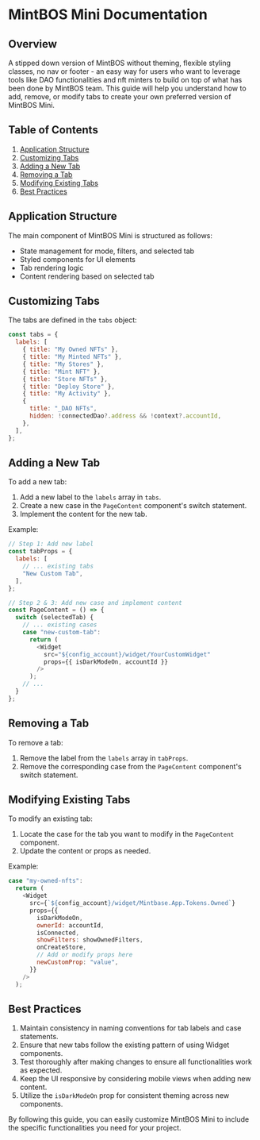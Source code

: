 # MintBOS Mini Documentation

## Overview

A stipped down version of MintBOS without theming, flexible styling classes, no nav or footer - an easy way for users who want to leverage tools like DAO functionalities and nft minters to build on top of what has been done by MintBOS team.
This guide will help you understand how to add, remove, or modify tabs to create your own preferred version of MintBOS Mini.

## Table of Contents

1. [Application Structure](#application-structure)
2. [Customizing Tabs](#customizing-tabs)
3. [Adding a New Tab](#adding-a-new-tab)
4. [Removing a Tab](#removing-a-tab)
5. [Modifying Existing Tabs](#modifying-existing-tabs)
6. [Best Practices](#best-practices)

## Application Structure

The main component of MintBOS Mini is structured as follows:

- State management for mode, filters, and selected tab
- Styled components for UI elements
- Tab rendering logic
- Content rendering based on selected tab

## Customizing Tabs

The tabs are defined in the `tabs` object:

```javascript
const tabs = {
  labels: [
    { title: "My Owned NFTs" },
    { title: "My Minted NFTs" },
    { title: "My Stores" },
    { title: "Mint NFT" },
    { title: "Store NFTs" },
    { title: "Deploy Store" },
    { title: "My Activity" },
    {
      title: "_DAO NFTs",
      hidden: !connectedDao?.address && !context?.accountId,
    },
  ],
};
```

## Adding a New Tab

To add a new tab:

1. Add a new label to the `labels` array in `tabs`.
2. Create a new case in the `PageContent` component's switch statement.
3. Implement the content for the new tab.

Example:

```javascript
// Step 1: Add new label
const tabProps = {
  labels: [
    // ... existing tabs
    "New Custom Tab",
  ],
};

// Step 2 & 3: Add new case and implement content
const PageContent = () => {
  switch (selectedTab) {
    // ... existing cases
    case "new-custom-tab":
      return (
        <Widget
          src="${config_account}/widget/YourCustomWidget"
          props={{ isDarkModeOn, accountId }}
        />
      );
    // ...
  }
};
```

## Removing a Tab

To remove a tab:

1. Remove the label from the `labels` array in `tabProps`.
2. Remove the corresponding case from the `PageContent` component's switch statement.

## Modifying Existing Tabs

To modify an existing tab:

1. Locate the case for the tab you want to modify in the `PageContent` component.
2. Update the content or props as needed.

Example:

```javascript
case "my-owned-nfts":
  return (
    <Widget
      src={`${config_account}/widget/Mintbase.App.Tokens.Owned`}
      props={{
        isDarkModeOn,
        ownerId: accountId,
        isConnected,
        showFilters: showOwnedFilters,
        onCreateStore,
        // Add or modify props here
        newCustomProp: "value",
      }}
    />
  );
```

## Best Practices

1. Maintain consistency in naming conventions for tab labels and case statements.
2. Ensure that new tabs follow the existing pattern of using Widget components.
3. Test thoroughly after making changes to ensure all functionalities work as expected.
4. Keep the UI responsive by considering mobile views when adding new content.
5. Utilize the `isDarkModeOn` prop for consistent theming across new components.

By following this guide, you can easily customize MintBOS Mini to include the specific functionalities you need for your project.
